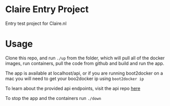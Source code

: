 # Claire Entry Project
Entry test project for Claire.nl

# Usage
Clone this repo, and run `./up` from the folder, which will pull all of the docker images, run containers, pull the code from github and build and run the app.

The app is available at localhost/api, or if you are running boot2docker on a mac you will need to get your boo2docker ip using `boot2docker ip`

To learn about the provided api endpoints, visit the api repo [here](https://github.com/aneshas/claire-go-backend)

To stop the app and the containers run `./down`

